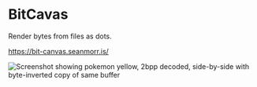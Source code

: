 # BitCavas

Render bytes from files as dots.

https://bit-canvas.seanmorr.is/

![Screenshot showing pokemon yellow, 2bpp decoded, side-by-side with byte-inverted copy of same buffer](https://bit-canvas.seanmorr.is/pkmn-yellow-screenshot.png)
